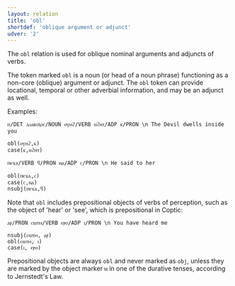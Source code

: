 ```yaml
---
layout: relation
title: 'obl'
shortdef: 'oblique argument or adjunct'
udver: '2'
---
```


The `obl` relation is used for oblique nominal arguments and adjuncts of verbs.

The token marked `obl` is a noun (or head of a noun phrase) functioning as a non-core (oblique) argument or adjunct. The `obl` token can provide locational, temporal or other adverbial information, and may be an adjunct as well. 

Examples:

~~~ sdparse
ⲡ/DET ⲇⲓⲁⲃⲟⲗⲟⲥ/NOUN ⲟⲩⲏϩ/VERB ⲛϩⲏⲧ/ADP ⲕ/PRON \n The Devil dwells inside you

obl(ⲟⲩⲏϩ,ⲕ)
case(ⲕ,ⲛϩⲏⲧ)
~~~

~~~ sdparse
ⲡⲉϫⲁ/VERB ϥ/PRON ⲛⲁ/ADP ⲥ/PRON \n He said to her

obl(ⲡⲉϫⲁ,ⲥ)
case(ⲥ,ⲛⲁ)
nsubj(ⲡⲉϫⲁ,ϥ)
~~~

Note that `obl` includes prepositional objects of verbs of perception, such as the object of 'hear' or 'see', which is prepositional in Coptic:

~~~ sdparse
ⲁⲣ/PRON ⲥⲱⲧⲙ/VERB ⲉⲣⲟ/ADP ⲓ/PRON \n You have heard me

nsubj(ⲥⲱⲧⲙ, ⲁⲣ)
obl(ⲥⲱⲧⲙ, ⲓ)
case(ⲓ, ⲉⲣⲟ)
~~~

Prepositional objects are always `obl` and never marked as `obj`, unless they are marked by the object marker ⲛ in one of the durative tenses, according to Jernstedt's Law. 
<!-- Interlanguage links updated Út zář 29 18:41:32 CEST 2020 -->
